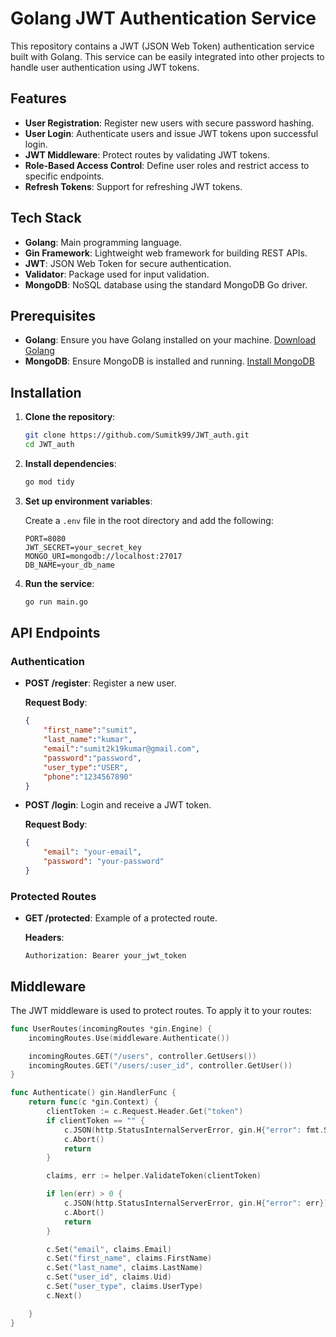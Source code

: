 # Golang JWT Authentication Service

This repository contains a JWT (JSON Web Token) authentication service built with Golang. This service can be easily integrated into other projects to handle user authentication using JWT tokens.

## Features

- **User Registration**: Register new users with secure password hashing.
- **User Login**: Authenticate users and issue JWT tokens upon successful login.
- **JWT Middleware**: Protect routes by validating JWT tokens.
- **Role-Based Access Control**: Define user roles and restrict access to specific endpoints.
- **Refresh Tokens**: Support for refreshing JWT tokens.

## Tech Stack

- **Golang**: Main programming language.
- **Gin Framework**: Lightweight web framework for building REST APIs.
- **JWT**: JSON Web Token for secure authentication.
- **Validator**: Package used for input validation.
- **MongoDB**: NoSQL database using the standard MongoDB Go driver.

## Prerequisites

- **Golang**: Ensure you have Golang installed on your machine. [Download Golang](https://golang.org/dl/)
- **MongoDB**: Ensure MongoDB is installed and running. [Install MongoDB](https://docs.mongodb.com/manual/installation/)

## Installation

1. **Clone the repository**:

    ```bash
    git clone https://github.com/Sumitk99/JWT_auth.git
    cd JWT_auth
    ```

2. **Install dependencies**:

    ```bash
    go mod tidy
    ```

3. **Set up environment variables**:

   Create a `.env` file in the root directory and add the following:

    ```plaintext
    PORT=8080
    JWT_SECRET=your_secret_key
    MONGO_URI=mongodb://localhost:27017
    DB_NAME=your_db_name
    ```

4. **Run the service**:

    ```bash
    go run main.go
    ```

## API Endpoints

### Authentication

- **POST /register**: Register a new user.

  **Request Body**:
    ```json
    {
        "first_name":"sumit",
        "last_name":"kumar",
        "email":"sumit2k19kumar@gmail.com",
        "password":"password",
        "user_type":"USER",
        "phone":"1234567890"
  }
	
    ```

- **POST /login**: Login and receive a JWT token.

  **Request Body**:
    ```json
    {
        "email": "your-email",
        "password": "your-password"
    }
    ```


### Protected Routes

- **GET /protected**: Example of a protected route.

  **Headers**:
    ```plaintext
    Authorization: Bearer your_jwt_token
    ```

## Middleware

The JWT middleware is used to protect routes. To apply it to your routes:

```go
func UserRoutes(incomingRoutes *gin.Engine) {
	incomingRoutes.Use(middleware.Authenticate())

	incomingRoutes.GET("/users", controller.GetUsers())
	incomingRoutes.GET("/users/:user_id", controller.GetUser())
}

func Authenticate() gin.HandlerFunc {
	return func(c *gin.Context) {
		clientToken := c.Request.Header.Get("token")
		if clientToken == "" {
			c.JSON(http.StatusInternalServerError, gin.H{"error": fmt.Sprintf("No Authorization Token found.")})
			c.Abort()
			return
		}

		claims, err := helper.ValidateToken(clientToken)

		if len(err) > 0 {
			c.JSON(http.StatusInternalServerError, gin.H{"error": err})
			c.Abort()
			return
		}

		c.Set("email", claims.Email)
		c.Set("first_name", claims.FirstName)
		c.Set("last_name", claims.LastName)
		c.Set("user_id", claims.Uid)
		c.Set("user_type", claims.UserType)
		c.Next()

	}
}
